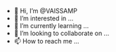 - 👋 Hi, I’m @VAISSAMP
- 👀 I’m interested in ...
- 🌱 I’m currently learning ...
- 💞️ I’m looking to collaborate on ...
- 📫 How to reach me ...

<!---
VAISSAMP/VAISSAMP is a ✨ special ✨ repository because its `README.md` (this file) appears on your GitHub profile.
You can click the Preview link to take a look at your changes.
--->
